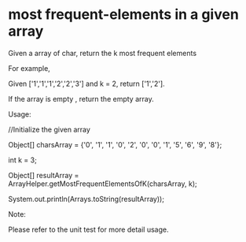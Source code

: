 # most frequent-elements in a given array

Given a array of char, return the k most frequent elements

For example,

Given ['1','1','1','2','2','3'] and k = 2, return ['1','2'].

If the array is empty , return the empty array.

Usage:

//Initialize the given array

Object[] charsArray = {'0', '1', '1', '0', '2', '0', '0', '1', '5', '6', '9', '8'};

int k = 3;

Object[] resultArray = ArrayHelper.getMostFrequentElementsOfK(charsArray, k);

System.out.println(Arrays.toString(resultArray));


Note:

Please refer to the unit test for more detail usage.
